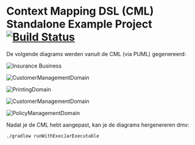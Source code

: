 # Context Mapping DSL (CML) Standalone Example Project [![Build Status](https://travis-ci.com/ContextMapper/context-mapper-standalone-example.svg?branch=master)](https://travis-ci.com/ContextMapper/context-mapper-standalone-example) 

De volgende diagrams werden vanuit de CML (via PUML) gegenereerd:

![Insurance Business](http://www.plantuml.com/plantuml/proxy?cache=no&src=https://raw.githubusercontent.com/cbonami/context-mapper-standalone-example/cbonami/gitpod-setup/src-gen/Insurance-Example-Model_ContextMap.puml)

![CustomerManagementDomain](http://www.plantuml.com/plantuml/proxy?cache=no&src=https://raw.githubusercontent.com/cbonami/context-mapper-standalone-example/cbonami/gitpod-setup/src-gen/Insurance-Example-Model_BC_CustomerManagementContext.puml)

![PrintingDomain](http://www.plantuml.com/plantuml/proxy?cache=no&src=https://raw.githubusercontent.com/cbonami/context-mapper-standalone-example/cbonami/gitpod-setup/src-gen/Insurance-Example-Model_BC_PrintingContext.puml)

![CustomerManagementDomain](http://www.plantuml.com/plantuml/proxy?cache=no&src=https://raw.githubusercontent.com/cbonami/context-mapper-standalone-example/cbonami/gitpod-setup/src-gen/Insurance-Example-Model_BC_CustomerSelfServiceContext.puml)

![PolicyManagementDomain](http://www.plantuml.com/plantuml/proxy?cache=no&src=https://raw.githubusercontent.com/cbonami/context-mapper-standalone-example/cbonami/gitpod-setup/src-gen/Insurance-Example-Model_BC_PolicyManagementContext.puml)

Nadat je de CML hebt aangepast, kan je de diagrams hergenereren dmv:

```bash
./gradlew runWithExecJarExecutable
```